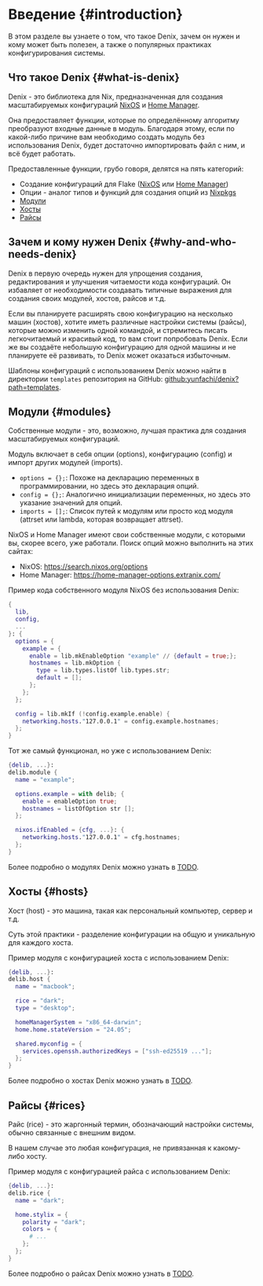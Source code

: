 # Введение {#introduction}
В этом разделе вы узнаете о том, что такое Denix, зачем он нужен и кому может быть полезен, а также о популярных практиках конфигурирования системы.

## Что такое Denix {#what-is-denix}
Denix - это библиотека для Nix, предназначенная для создания масштабируемых конфигураций [NixOS](https://nixos.org/) и [Home Manager](https://github.com/nix-community/home-manager).

Она предоставляет функции, которые по определённому алгоритму преобразуют входные данные в модуль. Благодаря этому, если по какой-либо причине вам необходимо создать модуль без использования Denix, будет достаточно импортировать файл с ним, и всё будет работать.

Предоставленные функции, грубо говоря, делятся на пять категорий:
- Создание конфигураций для Flake ([NixOS](https://nixos.org/) или [Home Manager](https://github.com/nix-community/home-manager))
- Опции - аналог типов и функций для создания опций из [Nixpkgs](https://github.com/NixOS/nixpkgs)
- [Модули](#модули)
- [Хосты](#хосты)
- [Райсы](#райсы)

## Зачем и кому нужен Denix {#why-and-who-needs-denix}
Denix в первую очередь нужен для упрощения создания, редактирования и улучшения читаемости кода конфигураций. Он избавляет от необходимости создавать типичные выражения для создания своих модулей, хостов, райсов и т.д.

Если вы планируете расширять свою конфигурацию на несколько машин (хостов), хотите иметь различные настройки системы (райсы), которые можно изменить одной командой, и стремитесь писать легкочитаемый и красивый код, то вам стоит попробовать Denix. Если же вы создаёте небольшую конфигурацию для одной машины и не планируете её развивать, то Denix может оказаться избыточным.

Шаблоны конфигураций с использованием Denix можно найти в директории `templates` репозитория на GitHub: [github:yunfachi/denix?path=templates](https://github.com/yunfachi/denix/tree/master/templates).

## Модули {#modules}
Собственные модули - это, возможно, лучшая практика для создания масштабируемых конфигураций.

Модуль включает в себя опции (options), конфигурацию (config) и импорт других модулей (imports).
- `options = {};`: Похоже на декларацию переменных в программировании, но здесь это декларация опций.
- `config = {};`: Аналогично инициализации переменных, но здесь это указание значений для опций.
- `imports = [];`: Список путей к модулям или просто код модуля (attrset или lambda, которая возвращает attrset).

NixOS и Home Manager имеют свои собственные модули, с которыми вы, скорее всего, уже работали. Поиск опций можно выполнить на этих сайтах:
- NixOS: https://search.nixos.org/options
- Home Manager: https://home-manager-options.extranix.com/

Пример кода собственного модуля NixOS без использования Denix:
```nix
{
  lib,
  config,
  ...
}: {
  options = {
    example = {
      enable = lib.mkEnableOption "example" // {default = true;};
      hostnames = lib.mkOption {
        type = lib.types.listOf lib.types.str;
        default = [];
      };
    };
  };

  config = lib.mkIf (!config.example.enable) {
    networking.hosts."127.0.0.1" = config.example.hostnames;
  };
}
```
Тот же самый функционал, но уже с использованием Denix:
```nix
{delib, ...}:
delib.module {
  name = "example";

  options.example = with delib; {
    enable = enableOption true;
    hostnames = listOfOption str [];
  };

  nixos.ifEnabled = {cfg, ...}: {
    networking.hosts."127.0.0.1" = cfg.hostnames;
  };
}
```
Более подробно о модулях Denix можно узнать в [TODO](/TODO).

## Хосты {#hosts}
Хост (host) - это машина, такая как персональный компьютер, сервер и т.д.

Суть этой практики - разделение конфигурации на общую и уникальную для каждого хоста.

Пример модуля с конфигурацией хоста с использованием Denix:
```nix
{delib, ...}:
delib.host {
  name = "macbook";

  rice = "dark";
  type = "desktop";

  homeManagerSystem = "x86_64-darwin";
  home.home.stateVersion = "24.05";

  shared.myconfig = {
    services.openssh.authorizedKeys = ["ssh-ed25519 ..."];
  };
}
```
Более подробно о хостах Denix можно узнать в [TODO](/TODO).

## Райсы {#rices}
Райс (rice) - это жаргонный термин, обозначающий настройки системы, обычно связанные с внешним видом.

В нашем случае это любая конфигурация, не привязанная к какому-либо хосту.

Пример модуля с конфигурацией райса с использованием Denix:
```nix
{delib, ...}:
delib.rice {
  name = "dark";

  home.stylix = {
    polarity = "dark";
    colors = {
      # ...
    };
  };
}
```
Более подробно о райсах Denix можно узнать в [TODO](/TODO).
